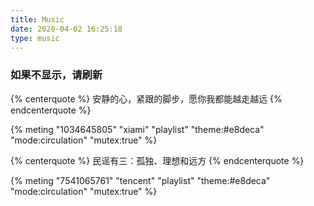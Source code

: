 ```yaml
---
title: Music
date: 2020-04-02 16:25:18
type: music
---
```

### 如果不显示，请刷新


{% centerquote %}
安静的心，紧跟的脚步，愿你我都能越走越远
{% endcenterquote %}

{% meting "1034645805" "xiami" "playlist" "theme:#e8deca" "mode:circulation" "mutex:true" %}

{% centerquote %}
民谣有三：孤独、理想和远方
{% endcenterquote %}

{% meting "7541065761" "tencent" "playlist" "theme:#e8deca" "mode:circulation" "mutex:true" %}

